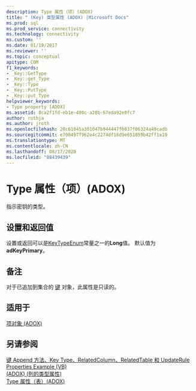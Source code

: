 ```yaml
---
description: Type 属性（项）(ADOX)
title: " (Key) 类型属性 (ADOX) |Microsoft Docs"
ms.prod: sql
ms.prod_service: connectivity
ms.technology: connectivity
ms.custom: ''
ms.date: 01/19/2017
ms.reviewer: ''
ms.topic: conceptual
apitype: COM
f1_keywords:
- _Key::GetType
- _Key::get_Type
- _Key::Type
- _Key::PutType
- _Key::put_Type
helpviewer_keywords:
- Type property [ADOX]
ms.assetid: 8ca2f1fd-eb1e-490c-a28b-67eda92e0fc7
author: rothja
ms.author: jroth
ms.openlocfilehash: 28c61045a301047b944447f6037f06324a49cadb
ms.sourcegitcommit: e700497f962e4c2274df16d9e651059b42ff1a10
ms.translationtype: MT
ms.contentlocale: zh-CN
ms.lasthandoff: 08/17/2020
ms.locfileid: "88439439"
---
```

# <a name="type-property-key-adox"></a>Type 属性（项）(ADOX)
指示密钥的类型。  
  
## <a name="settings-and-return-values"></a>设置和返回值  
 设置或返回可以是[KeyTypeEnum](../../../ado/reference/adox-api/keytypeenum.md)常量之一的**Long**值。 默认值为 **adKeyPrimary**。  
  
## <a name="remarks"></a>备注  
 对于已追加到集合的 [键](../../../ado/reference/adox-api/key-object-adox.md) 对象，此属性是只读的。  
  
## <a name="applies-to"></a>适用于  
 [项对象 (ADOX)](../../../ado/reference/adox-api/key-object-adox.md)  
  
## <a name="see-also"></a>另请参阅  
 [键 Append 方法、Key Type、RelatedColumn、RelatedTable 和 UpdateRule Properties Example (VB) ](../../../ado/reference/adox-api/keys-append-method-key-type-relatedcolumn-relatedtable-example-vb.md)   
 [ (ADOX)  (列的类型属性) ](../../../ado/reference/adox-api/type-property-column-adox.md)   
 [Type 属性（表）(ADOX)](../../../ado/reference/adox-api/type-property-table-adox.md)
